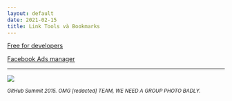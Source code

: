 ```yaml
---
layout: default
date: 2021-02-15
title: Link Tools và Bookmarks
---
```


[Free for developers](https://free-for.dev/#/)

[Facebook Ads manager](https://www.facebook.com/business/tools/ads-manager)

---

![](/images/20150722-summit.png)

<small><i>GitHub Summit 2015. OMG [redacted] TEAM, WE NEED A GROUP PHOTO BADLY.</i></small>
